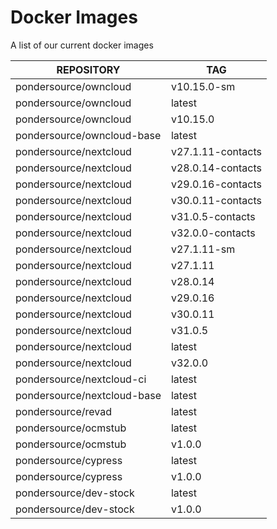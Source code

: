 # Docker Images
A list of our current docker images

| REPOSITORY                  | TAG                   |
|-----------------------------|-----------------------|
| pondersource/owncloud       | v10.15.0-sm           |
| pondersource/owncloud       | latest                |
| pondersource/owncloud       | v10.15.0              |
| pondersource/owncloud-base  | latest                |
| pondersource/nextcloud      | v27.1.11-contacts     |
| pondersource/nextcloud      | v28.0.14-contacts     |
| pondersource/nextcloud      | v29.0.16-contacts     |
| pondersource/nextcloud      | v30.0.11-contacts     |
| pondersource/nextcloud      | v31.0.5-contacts      |
| pondersource/nextcloud      | v32.0.0-contacts      |
| pondersource/nextcloud      | v27.1.11-sm           |
| pondersource/nextcloud      | v27.1.11              |
| pondersource/nextcloud      | v28.0.14              |
| pondersource/nextcloud      | v29.0.16              |
| pondersource/nextcloud      | v30.0.11              |
| pondersource/nextcloud      | v31.0.5               |
| pondersource/nextcloud      | latest                |
| pondersource/nextcloud      | v32.0.0               |
| pondersource/nextcloud-ci   | latest                |
| pondersource/nextcloud-base | latest                |
| pondersource/revad          | latest                |
| pondersource/ocmstub        | latest                |
| pondersource/ocmstub        | v1.0.0                |
| pondersource/cypress        | latest                |
| pondersource/cypress        | v1.0.0                |
| pondersource/dev-stock      | latest                |
| pondersource/dev-stock      | v1.0.0                |
